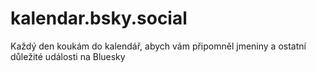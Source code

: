# kalendar.bsky.social
Každý den koukám do kalendář, abych vám připomněl jmeniny a ostatní důležité události na Bluesky

